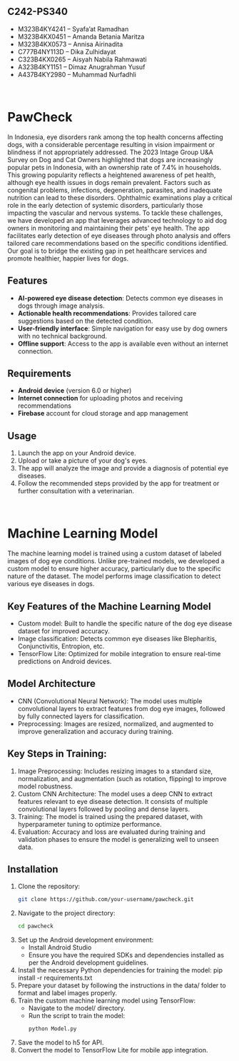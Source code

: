 ## C242-PS340<br/> 
* M323B4KY4241 – Syafa’at Ramadhan
* M323B4KX0451 – Amanda Betania Maritza
* M323B4KX0573 – Annisa Airinadita
* C777B4NY113D – Dika Zulhidayat
* C323B4KX0265 – Aisyah Nabila Rahmawati
* A323B4KY1151 – Dimaz Anugrahman Yusuf
* A437B4KY2980 – Muhammad Nurfadhli
<br>

# PawCheck
In Indonesia, eye disorders rank among the top health concerns affecting dogs, with a considerable percentage resulting in vision impairment or blindness if not appropriately addressed. The 2023 Intage Group U&A Survey on Dog and Cat Owners highlighted that dogs are increasingly popular pets in Indonesia, with an ownership rate of 7.4% in households. This growing popularity reflects a heightened awareness of pet health, although eye health issues in dogs remain prevalent. Factors such as congenital problems, infections, degeneration, parasites, and inadequate nutrition can lead to these disorders.  Ophthalmic examinations play a critical role in the early detection of systemic disorders, particularly those impacting the vascular and nervous systems. To tackle these challenges, we have developed an app that leverages advanced technology to aid dog owners in monitoring and maintaining their pets' eye health. The app facilitates early detection of eye diseases through photo analysis and offers tailored care recommendations based on the specific conditions identified. Our goal is to bridge the existing gap in pet healthcare services and promote healthier, happier lives for dogs.

## Features
- **AI-powered eye disease detection**: Detects common eye diseases in dogs through image analysis.
- **Actionable health recommendations**: Provides tailored care suggestions based on the detected condition.
- **User-friendly interface**: Simple navigation for easy use by dog owners with no technical background.
- **Offline support**: Access to the app is available even without an internet connection.

## Requirements
- **Android device** (version 6.0 or higher)
- **Internet connection** for uploading photos and receiving recommendations
- **Firebase** account for cloud storage and app management

## Usage
1. Launch the app on your Android device.
2. Upload or take a picture of your dog's eyes.
3. The app will analyze the image and provide a diagnosis of potential eye diseases.
4. Follow the recommended steps provided by the app for treatment or further consultation with a veterinarian.
<br>

# Machine Learning Model
The machine learning model is trained using a custom dataset of labeled images of dog eye conditions. Unlike pre-trained models, we developed a custom model to ensure higher accuracy, particularly due to the specific nature of the dataset. The model performs image classification to detect various eye diseases in dogs.

## Key Features of the Machine Learning Model
* Custom model: Built to handle the specific nature of the dog eye disease dataset for improved accuracy.
* Image classification: Detects common eye diseases like Blepharitis, Conjunctivitis, Entropion, etc.
* TensorFlow Lite: Optimized for mobile integration to ensure real-time predictions on Android devices.

## Model Architecture
* CNN (Convolutional Neural Network): The model uses multiple convolutional layers to extract features from dog eye images, followed by fully connected layers for classification.
* Preprocessing: Images are resized, normalized, and augmented to improve generalization and accuracy during training.

## Key Steps in Training:
1. Image Preprocessing: Includes resizing images to a standard size, normalization, and augmentation (such as rotation, flipping) to improve model robustness.
2. Custom CNN Architecture: The model uses a deep CNN to extract features relevant to eye disease detection. It consists of multiple convolutional layers followed by pooling and dense layers.
3. Training: The model is trained using the prepared dataset, with hyperparameter tuning to optimize performance.
4. Evaluation: Accuracy and loss are evaluated during training and validation phases to ensure the model is generalizing well to unseen data.

## Installation
1. Clone the repository:
   ```bash
   git clone https://github.com/your-username/pawcheck.git
2. Navigate to the project directory:
   ```bash
   cd pawcheck
3. Set up the Android development environment:
    * Install Android Studio
    * Ensure you have the required SDKs and dependencies installed as per the Android development guidelines.
4. Install the necessary Python dependencies for training the model:
   pip install -r requirements.txt
5. Prepare your dataset by following the instructions in the data/ folder to format and label images properly.
6. Train the custom machine learning model using TensorFlow:
   * Navigate to the model/ directory.
   * Run the script to train the model:
      ```bash
      python Model.py
7. Save the model to h5 for API.
8. Convert the model to TensorFlow Lite for mobile app integration.
<br>


